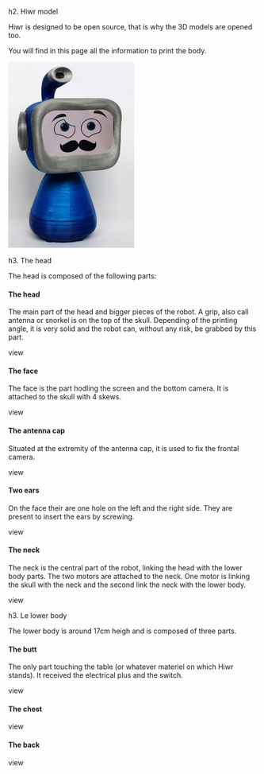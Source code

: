h2. Hiwr model

Hiwr is designed to be open source, that is why the 3D models are opened too.

You will find in this page all the information to print the body.

<div class="center">
  <img src="/assets/img/hiwr-full.jpg" class="img-thumbnail" alt="" />
</div>

h3. The head

The head is composed of the following parts:


<div class="model-brick">
<h4>The head</h4>
<p>The main part of the head and bigger pieces of the robot. A grip, also call antenna or snorkel is on the top of the skull. Depending of the printing angle, it is very solid and the robot can, without any risk, be grabbed by this part.</p>
<span class="stl-link" data-url="https://render.githubusercontent.com/view/3d?url=https%3A%2F%2Fraw.githubusercontent.com%2FHiwr%2FHiwr-bodyparts%2Fmaster%2Fhead-printable.stl"><i class="fa fa-eye"></i> view</span>
</div>

<div class="model-brick">
<h4>The face</h4>
<p>The face is the part hodling the screen and the bottom camera. It is attached to the skull with 4 skews. </p>
<span class="stl-link" data-url="https://render.githubusercontent.com/view/3d?url=https%3A%2F%2Fraw.githubusercontent.com%2FHiwr%2FHiwr-bodyparts%2Fmaster%2Fface-printable.stl"><i class="fa fa-eye"></i> view</span>
</div>

<div class="model-brick">
<h4>The antenna cap</h4>
<p>Situated at the extremity of the antenna cap, it is used to fix the frontal camera. </p>

<span class="stl-link" data-url="https://render.githubusercontent.com/view/3d?url=https%3A%2F%2Fraw.githubusercontent.com%2FHiwr%2FHiwr-bodyparts%2Fmaster%2Fantenna-cap-printable.stl"><i class="fa fa-eye"></i> view</span>

</div>

<div class="model-brick">
<h4>Two ears</h4>
<p>On the face their are one hole on the left and the right side. They are present to insert the ears by screwing.</p>
<span class="stl-link" data-url="https://render.githubusercontent.com/view/3d?url=https%3A%2F%2Fraw.githubusercontent.com%2FHiwr%2FHiwr-bodyparts%2Fmaster%2F2x%2520ear2-98%2520-%2520printable.stl"><i class="fa fa-eye"></i> view</span>
</div>


<div class="model-brick">
<h4>The neck</h4>
<p>The neck is the central part of the robot, linking the head with the lower body parts. The two motors are attached to the neck. One motor is linking the skull with the neck and the second link the neck with the lower body.</p>
<span class="stl-link" data-url="https://render.githubusercontent.com/view/3d?url=https%3A%2F%2Fraw.githubusercontent.com%2FHiwr%2FHiwr-bodyparts%2Fmaster%2Flong-neck-printable.stl"><i class="fa fa-eye"></i> view</span>
</div>

h3. Le lower body

The lower body is around 17cm heigh and is composed of three parts.

<div class="model-brick">
<h4>The butt</h4>
<p>The only part touching the table (or whatever materiel on which Hiwr stands). It received the electrical plus and the switch.</p>
<span class="stl-link" data-url="https://render.githubusercontent.com/view/3d?url=https%3A%2F%2Fraw.githubusercontent.com%2FHiwr%2FHiwr-bodyparts%2Fmaster%2Fbutt-printable.stl"><i class="fa fa-eye"></i> view</span>
</div>

<div class="model-brick">
<h4>The chest</h4>
<span class="stl-link" data-url="https://render.githubusercontent.com/view/3d?url=https%3A%2F%2Fraw.githubusercontent.com%2FHiwr%2FHiwr-bodyparts%2Fmaster%2Fchest-printable.stl"><i class="fa fa-eye"></i> view</span>
</div>

<div class="model-brick">
<h4>The back</h4>
<span class="stl-link" data-url="https://render.githubusercontent.com/view/3d?url=https%3A%2F%2Fraw.githubusercontent.com%2FHiwr%2FHiwr-bodyparts%2Fmaster%2Fback-printable.stl"><i class="fa fa-eye"></i> view</span>
</div>

